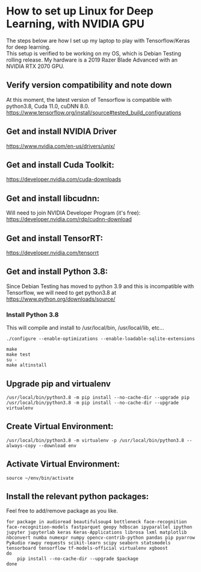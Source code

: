 # How to set up Linux for Deep Learning, with NVIDIA GPU
The steps below are how I set up my laptop to play with Tensorflow/Keras for deep learning.  
This setup is verified to be working on my OS, which is Debian Testing rolling release.
My hardware is a 2019 Razer Blade Advanced with an NVIDIA RTX 2070 GPU.

## Verify version compatibility and note down
At this moment, the latest version of Tensorflow is compatible with python3.8, Cuda 11.0, cuDNN 8.0.
https://www.tensorflow.org/install/source#tested_build_configurations

## Get and install NVIDIA Driver
https://www.nvidia.com/en-us/drivers/unix/

## Get and install Cuda Toolkit:
https://developer.nvidia.com/cuda-downloads

## Get and install libcudnn:
Will need to join NVIDIA Developer Program (it's free): https://developer.nvidia.com/rdp/cudnn-download

## Get and install TensorRT:
https://developer.nvidia.com/tensorrt

## Get and install Python 3.8:
Since Debian Testing has moved to python 3.9 and this is incompatible with Tensorflow, we will need to get python3.8 at https://www.python.org/downloads/source/

### Install Python 3.8
This will compile and install to /usr/local/bin, /usr/local/lib, etc...

```shell
./configure --enable-optimizations --enable-loadable-sqlite-extensions 

make
make test
su -
make altinstall 
```

## Upgrade pip and virtualenv
```shell
/usr/local/bin/python3.8 -m pip install --no-cache-dir --upgrade pip
/usr/local/bin/python3.8 -m pip install --no-cache-dir --upgrade virtualenv
```

## Create Virtual Environment:
```shell
/usr/local/bin/python3.8 -m virtualenv -p /usr/local/bin/python3.8 --always-copy --download env
```

## Activate Virtual Environment:
```shell
source ~/env/bin/activate
```

## Install the relevant python packages:
Feel free to add/remove package as you like.

```shell
for package in audioread beautifulsoup4 bottleneck face-recognition face-recognition-models fastparquet geopy hdbscan ipyparallel ipython jupyter jupyterlab keras Keras-Applications librosa lxml matplotlib nbconvert numba numexpr numpy opencv-contrib-python pandas pip pyarrow PyAudio rawpy requests scikit-learn scipy seaborn statsmodels tensorboard tensorflow tf-models-official virtualenv xgboost
do
    pip install --no-cache-dir --upgrade $package
done
```

